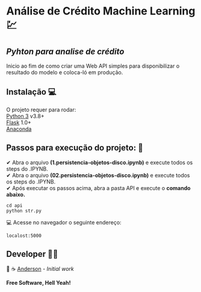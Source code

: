 <h1 class="code-line" data-line-start=0 data-line-end=1 ><a id="Anlise_de_Crdito_Machine_Learning__0"></a>Análise de Crédito Machine Learning 💹</h1>
<h2 class="code-line" data-line-start=1 data-line-end=2 ><a id="_Pyhton_para_analise_de_crdito__1"></a><em>Pyhton para analise de crédito</em></h2>
<p class="has-line-data" data-line-start="2" data-line-end="3">Inicio ao fim de como criar uma Web API simples para disponibilizar o resultado do modelo e coloca-ló em produção.</p>
<h2 class="code-line" data-line-start=3 data-line-end=4 ><a id="Instalao__3"></a>Instalação 💻</h2>
<p class="has-line-data" data-line-start="4" data-line-end="8">O projeto requer para rodar:<br>
<a href="https://www.python.org/">Python 3</a> v3.8+<br>
<a href="https://flask.palletsprojects.com/en/1.1.x/">Flask</a> 1.0+<br>
<a href="https://www.anaconda.com/products/individual">Anaconda</a></p>
<h2 class="code-line" data-line-start=8 data-line-end=9 ><a id="Passos_para_execuo_do_projeto__8"></a>Passos para execução do projeto: 👣</h2>
<p class="has-line-data" data-line-start="9" data-line-end="12">✔ Abra o arquivo <strong>(1.persistencia-objetos-disco.ipynb)</strong>  e execute todos os steps do .IPYNB.<br>
✔ Abra o arquivo  <strong>(02.persistencia-objetos-disco.ipynb)</strong> e execute todos os steps do .IPYNB.<br>
✔ Após executar os passos acima, abra a pasta API e execute o <strong>comando abaixo.</strong></p>
<pre><code class="has-line-data" data-line-start="13" data-line-end="16" class="language-sh"><span class="hljs-built_in">cd</span> api
python str.py
</code></pre>
<p class="has-line-data" data-line-start="17" data-line-end="18">💻 Acesse no navegador o seguinte endereço:</p>
<pre><code class="has-line-data" data-line-start="19" data-line-end="21" class="language-sh">localost:<span class="hljs-number">5000</span>
</code></pre>
<h2 class="code-line" data-line-start=22 data-line-end=23 ><a id="Developer__22"></a>Developer 👨‍💻</h2>
<p class="has-line-data" data-line-start="24" data-line-end="25">🍕 ☕ <a href="https://www.linkedin.com/in/andersonxavier/">Anderson</a>   -  <em>Initial work</em></p>
<p class="has-line-data" data-line-start="26" data-line-end="27"><strong>Free Software, Hell Yeah!</strong></p>
